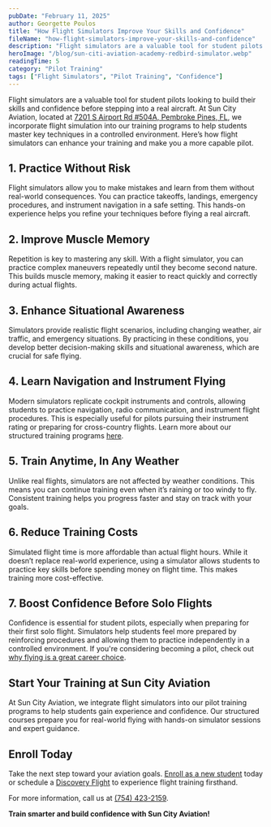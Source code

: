 ```yaml
---
pubDate: "February 11, 2025"
author: Georgette Poulos
title: "How Flight Simulators Improve Your Skills and Confidence"
fileName: "how-flight-simulators-improve-your-skills-and-confidence"
description: "Flight simulators are a valuable tool for student pilots looking to build their skills and confidence before stepping into a real aircraft. At Sun City Aviation, located at 7201 S Airport Rd #504A, Pembroke Pines, FL, we incorporate flight simulation into our training programs to help students master key techniques in a controlled environment. Here’s how flight simulators can enhance your training and make you a more capable pilot."
heroImage: "/blog/sun-citi-aviation-academy-redbird-simulator.webp"
readingTime: 5
category: "Pilot Training"
tags: ["Flight Simulators", "Pilot Training", "Confidence"]
---
```


Flight simulators are a valuable tool for student pilots looking to build their skills and confidence before stepping into a real aircraft. At Sun City Aviation, located at [7201 S Airport Rd #504A, Pembroke Pines, FL](https://suncityaviation.com/our-team/), we incorporate flight simulation into our training programs to help students master key techniques in a controlled environment. Here’s how flight simulators can enhance your training and make you a more capable pilot.

## 1. Practice Without Risk

Flight simulators allow you to make mistakes and learn from them without real-world consequences. You can practice takeoffs, landings, emergency procedures, and instrument navigation in a safe setting. This hands-on experience helps you refine your techniques before flying a real aircraft.

## 2. Improve Muscle Memory

Repetition is key to mastering any skill. With a flight simulator, you can practice complex maneuvers repeatedly until they become second nature. This builds muscle memory, making it easier to react quickly and correctly during actual flights.

## 3. Enhance Situational Awareness

Simulators provide realistic flight scenarios, including changing weather, air traffic, and emergency situations. By practicing in these conditions, you develop better decision-making skills and situational awareness, which are crucial for safe flying.

## 4. Learn Navigation and Instrument Flying

Modern simulators replicate cockpit instruments and controls, allowing students to practice navigation, radio communication, and instrument flight procedures. This is especially useful for pilots pursuing their instrument rating or preparing for cross-country flights. Learn more about our structured training programs [here](https://suncityaviation.com/flight-training-pilot-programs/).

## 5. Train Anytime, In Any Weather

Unlike real flights, simulators are not affected by weather conditions. This means you can continue training even when it’s raining or too windy to fly. Consistent training helps you progress faster and stay on track with your goals.

## 6. Reduce Training Costs

Simulated flight time is more affordable than actual flight hours. While it doesn’t replace real-world experience, using a simulator allows students to practice key skills before spending money on flight time. This makes training more cost-effective.

## 7. Boost Confidence Before Solo Flights

Confidence is essential for student pilots, especially when preparing for their first solo flight. Simulators help students feel more prepared by reinforcing procedures and allowing them to practice independently in a controlled environment. If you're considering becoming a pilot, check out [why flying is a great career choice](https://suncityaviation.com/why-become-a-pilot/).

## Start Your Training at Sun City Aviation

At Sun City Aviation, we integrate flight simulators into our pilot training programs to help students gain experience and confidence. Our structured courses prepare you for real-world flying with hands-on simulator sessions and expert guidance.

## Enroll Today

Take the next step toward your aviation goals. [Enroll as a new student](https://suncityaviation.com/enroll-now/) today or schedule a [Discovery Flight](http://suncityaviation.com/discovery-flight/) to experience flight training firsthand.

For more information, call us at [(754) 423-2159](tel:7544232159).

**Train smarter and build confidence with Sun City Aviation!**

